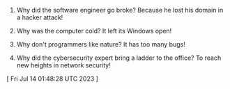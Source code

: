  
1. Why did the software engineer go broke? Because he lost his domain in a hacker attack!

2. Why was the computer cold? It left its Windows open!

3. Why don't programmers like nature? It has too many bugs!

4. Why did the cybersecurity expert bring a ladder to the office? To reach new heights in network security!
 
[ 
Fri Jul 14 01:48:28 UTC 2023
 ]

